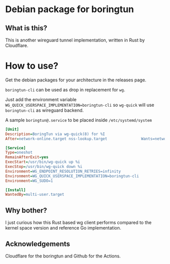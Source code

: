 # Debian package for boringtun

## What is this?

This is another wireguard tunnel implementation, written in Rust by Cloudflare.

# How to use?

Get the debian packages for your architecture in the releases page.

`boringtun-cli` can be used as drop in replacement for `wg`.

Just add the environment variable `WG_QUICK_USERSPACE_IMPLEMENTATION=boringtun-cli` so `wg-quick` will use `boringtun-cli` as wireguard backend.

A sample `boringtun@.service` to be placed inside `/etc/systemd/system`

```ini
[Unit]
Description=BoringTun via wg-quick(8) for %I
After=network-online.target nss-lookup.target               Wants=network-online.target nss-lookup.target

[Service]
Type=oneshot
RemainAfterExit=yes
ExecStart=/usr/bin/wg-quick up %i
ExecStop=/usr/bin/wg-quick down %i
Environment=WG_ENDPOINT_RESOLUTION_RETRIES=infinity
Environment=WG_QUICK_USERSPACE_IMPLEMENTATION=boringtun-cli
Environment=WG_SUDO=1

[Install]
WantedBy=multi-user.target
```

## Why bother?

I just curious how this Rust based wg client performs compared to the kernel space version and reference Go implementation.

## Acknowledgements

Cloudflare for the boringtun and Github for the Actions.

